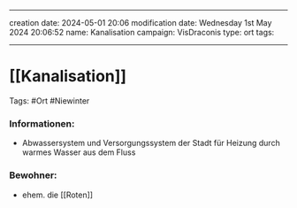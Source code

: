 
---
creation date: 2024-05-01 20:06 
modification date: Wednesday 1st May 2024 20:06:52 
name: Kanalisation 
campaign: VisDraconis
type: ort
tags:

--- 

# [[Kanalisation]]

Tags: #Ort #Niewinter 

### Informationen:
- Abwassersystem und Versorgungssystem der Stadt für Heizung durch warmes Wasser aus dem Fluss

### Bewohner:
- ehem. die [[Roten]]

